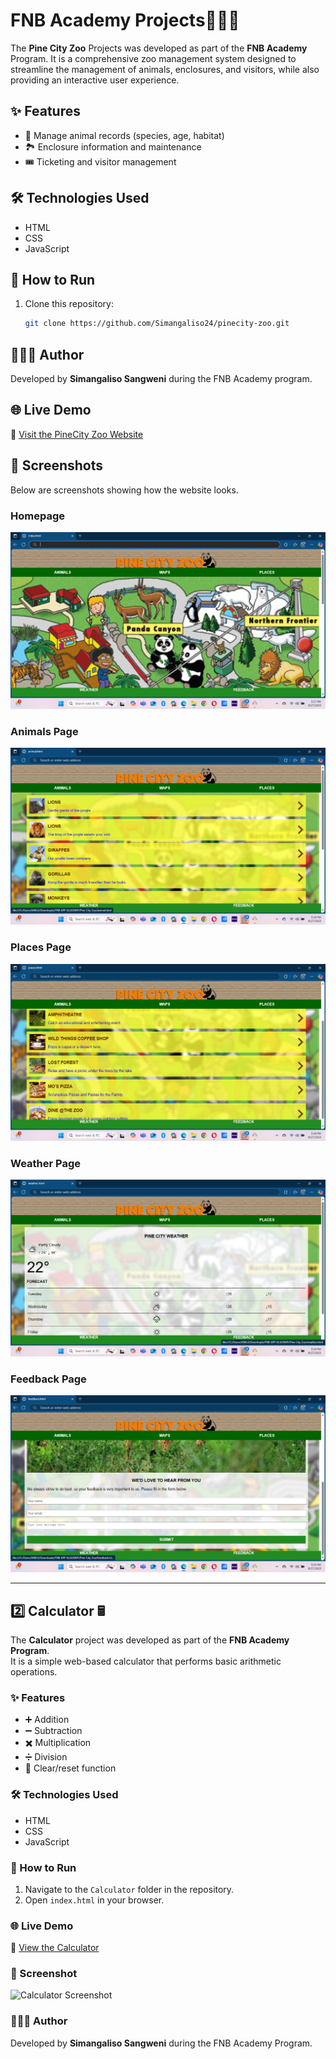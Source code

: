 #  FNB Academy Projects🦁🐘🐒

The **Pine City Zoo** Projects was developed as part of the **FNB Academy** Program. It is a comprehensive zoo management system designed to streamline the management of animals, enclosures, and visitors, while also providing an interactive user experience.

## ✨ Features
- 🐾 Manage animal records (species, age, habitat)
- 🏞️ Enclosure information and maintenance
- 🎟️ Ticketing and visitor management

## 🛠️ Technologies Used
- HTML
- CSS
- JavaScript

## 🚀 How to Run
1. Clone this repository:
   ```bash
   git clone https://github.com/Simangaliso24/pinecity-zoo.git
   ```

## 👨🏽‍💻 Author
Developed by **Simangaliso Sangweni** during the FNB Academy program.

## 🌐 Live Demo 

🔗 [Visit the PineCity Zoo Website]( https://simangaliso24.github.io/Pine-City-Zoo/)

## 📸 Screenshots
Below are screenshots showing how the website looks.

### Homepage
![Homepage](homepages/maps.png)

### Animals Page
![Animals Page](homepages/animals.png)

### Places Page
![Places Page](homepages/places.png)

### Weather Page
![Weather Page](homepages/weather.png)

### Feedback Page
![Feedback Page](homepages/feedback.png)

---

## 2️⃣ Calculator 🖩

The **Calculator** project was developed as part of the **FNB Academy Program**.  
It is a simple web-based calculator that performs basic arithmetic operations.

### ✨ Features
- ➕ Addition  
- ➖ Subtraction  
- ✖️ Multiplication  
- ➗ Division  
- 🔄 Clear/reset function  

### 🛠️ Technologies Used
- HTML  
- CSS  
- JavaScript  

### 🚀 How to Run
1. Navigate to the `Calculator` folder in the repository.  
2. Open `index.html` in your browser.

### 🌐 Live Demo  
🔗 [View the Calculator](https://simangaliso24.github.io/Pine-City-Zoo/Calculator/index.html)

### 📸 Screenshot
![Calculator Screenshot](homepages/screenshots/calculator.png)

### 👨🏽‍💻 Author
Developed by **Simangaliso Sangweni** during the FNB Academy Program.

